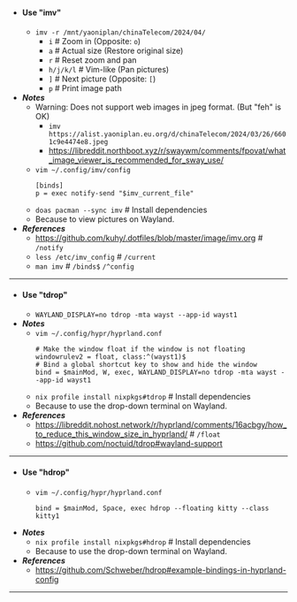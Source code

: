 - #### Use "imv"
    - `imv -r /mnt/yaoniplan/chinaTelecom/2024/04/`
        - `i` # Zoom in (Opposite: `o`)
        - `a` # Actual size (Restore original size)
        - `r` # Reset zoom and pan
        - `h/j/k/l` # Vim-like (Pan pictures)
        - `]` # Next picture (Opposite: `[`)
        - `p` # Print image path
- ***Notes***
    - Warning: Does not support web images in jpeg format. (But "feh" is OK)
        - `imv https://alist.yaoniplan.eu.org/d/chinaTelecom/2024/03/26/6601c9e4474e8.jpeg`
        - https://libreddit.northboot.xyz/r/swaywm/comments/fpovat/what_image_viewer_is_recommended_for_sway_use/
    - `vim ~/.config/imv/config`
      ```
      [binds]
      p = exec notify-send "$imv_current_file"
      ```
    - `doas pacman --sync imv` # Install dependencies
    - Because to view pictures on Wayland.
- ***References***
    - https://github.com/kuhy/.dotfiles/blob/master/image/imv.org # `/notify`
    - `less /etc/imv_config` # `/current`
    - `man imv` # `/binds$` `/^config`
- ---
- #### Use "tdrop"
    - `WAYLAND_DISPLAY=no tdrop -mta wayst --app-id wayst1`
- ***Notes***
    - `vim ~/.config/hypr/hyprland.conf`
      ```
      # Make the window float if the window is not floating
      windowrulev2 = float, class:^(wayst1)$
      # Bind a global shortcut key to show and hide the window
      bind = $mainMod, W, exec, WAYLAND_DISPLAY=no tdrop -mta wayst --app-id wayst1
      ```
    - `nix profile install nixpkgs#tdrop` # Install dependencies
    - Because to use the drop-down terminal on Wayland.
- ***References***
    - https://libreddit.nohost.network/r/hyprland/comments/16acbgy/how_to_reduce_this_window_size_in_hyprland/ # `/float`
    - https://github.com/noctuid/tdrop#wayland-support
- ---
- #### Use "hdrop"
    - `vim ~/.config/hypr/hyprland.conf`
      ```
      bind = $mainMod, Space, exec hdrop --floating kitty --class kitty1
      ```
- ***Notes***
    - `nix profile install nixpkgs#hdrop` # Install dependencies
    - Because to use the drop-down terminal on Wayland.
- ***References***
    - https://github.com/Schweber/hdrop#example-bindings-in-hyprland-config
- ---
